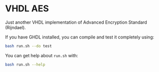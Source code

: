 # VHDL AES

Just another VHDL implementation of Advanced Encryption Standard (Rijndael).

If you have GHDL installed, you can compile and test it completely using:

```bash
bash run.sh --do test
```

You can get help about `run.sh` with:

```bash
bash run.sh --help
```